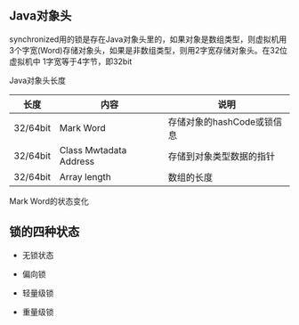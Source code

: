 ## Java对象头
synchronized用的锁是存在Java对象头里的，如果对象是数组类型，则虚拟机用3个字宽(Word)存储对象头，如果是非数组类型，则用2字宽存储对象头。在32位虚拟机中
1字宽等于4字节，即32bit

Java对象头长度

长度|内容|说明
---|---|---
32/64bit|Mark Word|存储对象的hashCode或锁信息
32/64bit|Class Mwtadata Address|存储到对象类型数据的指针
32/64bit|Array length|数组的长度

Mark Word的状态变化

## 锁的四种状态
+ 无锁状态
+ 偏向锁

+ 轻量级锁
+ 重量级锁
